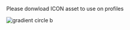 Please donwload ICON asset to use on profiles 

![gradient circle b](https://user-images.githubusercontent.com/87337618/126721761-f4280481-e81e-4338-b1df-54a824c852d3.png)

